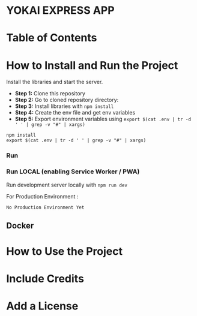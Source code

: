 # YOKAI EXPRESS APP

####

#

# Table of Contents

# How to Install and Run the Project

Install the libraries and start the server.

- **Step 1:** Clone this repository
- **Step 2:** Go to cloned repository directory:
- **Step 3:** Install libraries with `npm install`
- **Step 4:** Create the env file and get env variables
- **Step 5:** Export environment variables using `export $(cat .env | tr -d ' ' | grep -v "#" | xargs)`

```
npm install
export $(cat .env | tr -d ' ' | grep -v "#" | xargs)
```

### Run

### Run LOCAL (enabling Service Worker / PWA)

Run development server locally with `npm run dev`

For Production Environment :

```
No Production Environment Yet
```

## Docker

# How to Use the Project

# Include Credits

# Add a License